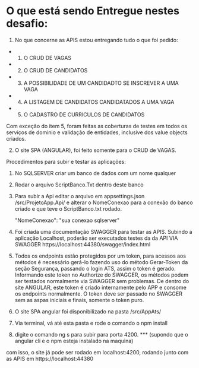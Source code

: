 O que está sendo Entregue nestes desafio:
============================================================================
1) No que concerne as APIS estou entregando tudo o que foi pedido:
- 1) O CRUD DE VAGAS
- 2) O CRUD DE CANDIDATOS
- 3) A POSSIBILIDADE DE UM CANDIDADTO SE INSCREVER A UMA VAGA
- 4) A LISTAGEM DE CANDIDATOS CANDIDATADOS A UMA VAGA
- 5) O CADASTRO DE CURRICULOS DE CANDIDATOS

Com exceção do item 5, foram feitas  as coberturas de testes em todos os
serviços de dominio e validação de entidades, inclusive dos value objects
criados.

2) O site SPA (ANGULAR), foi feito somente para o CRUD de VAGAS.

Procedimentos para subir e testar as aplicações:

1) No SQLSERVER criar um banco de dados com um nome qualquer

2) Rodar o arquivo ScriptBanco.Txt dentro deste banco

3) Para subir a Api editar o arquivo em appsettings.json /src/ProjetoApp.Api/
   e alterar o NomeConexao para  a conexão do banco criado e que
   teve o ScriptBanco.txt rodado.

   "NomeConexao": "sua conexao sqlserver"

5) Foi criada uma documentação SWAGGER para testar as APIS. 
Subindo a aplicação Localhost, poderão ser executados testes 
da da API VIA SWAGGER https://localhost:44380/swagger/index.html

6) Todos os endpoints estão protegidos por um token, para acessos aos métodos é 
necessário gerá-lo fazendo uso do método Gerar-Token da seção Segurança, 
passando o login ATS, assim o token é gerado. Informando
este token no Authorize do SWAGGER, os métodos podem ser testados normalmente via
SWAGGER sem problemas. De dentro do site ANGULAR, este token é criado
internamente pelo APP e consome os endpoints normalmente. 
O token deve ser passado no SWAGGER sem as aspas iniciais e finais, somente
o token puro.

7) O site SPA angular foi disponibilizado na pasta /src/AppAts/
7) Via terminal, vá até esta pasta e rode o comando o npm install
8) digite o comando ng s para subir para porta 4200. 
*** (supondo que o angular cli e o npm esteja instalado na maquina)

com isso, o site já pode ser rodado em localhost:4200, rodando junto com as
APIS em https://localhost:44380

